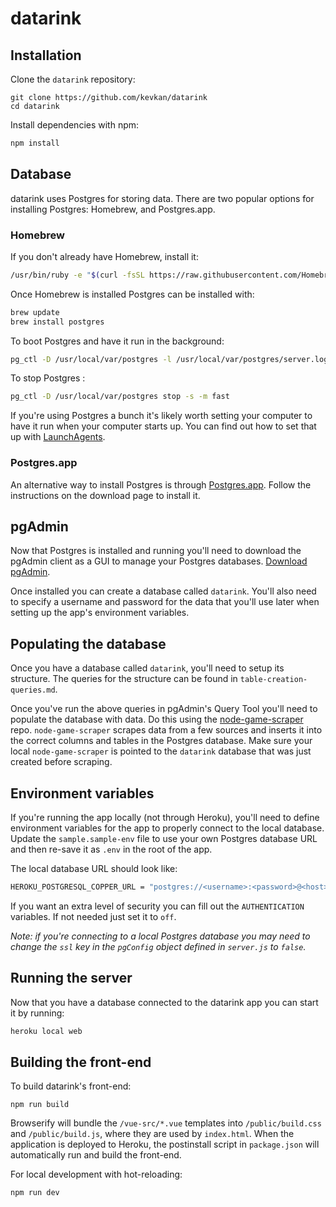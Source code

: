 # datarink

## Installation

Clone the `datarink` repository:

```
git clone https://github.com/kevkan/datarink
cd datarink
```

Install dependencies with npm:

```bash
npm install
```

## Database

datarink uses Postgres for storing data. There are two popular options for installing Postgres: Homebrew, and Postgres.app.

### Homebrew

If you don't already have Homebrew, install it:

```bash
/usr/bin/ruby -e "$(curl -fsSL https://raw.githubusercontent.com/Homebrew/install/master/install)"
```

Once Homebrew is installed Postgres can be installed with:

```bash
brew update
brew install postgres
```

To boot Postgres and have it run in the background:

```bash
pg_ctl -D /usr/local/var/postgres -l /usr/local/var/postgres/server.log start
```

To stop Postgres :

```bash
pg_ctl -D /usr/local/var/postgres stop -s -m fast
```

If you're using Postgres a bunch it's likely worth setting your computer to have it run when your computer starts up. You can find out how to set that up with [LaunchAgents](https://chartio.com/resources/tutorials/how-to-start-postgresql-server-on-mac-os-x/).

### Postgres.app

An alternative way to install Postgres is through  [Postgres.app](http://postgresapp.com/). Follow the instructions on the download page to install it.

## pgAdmin

Now that Postgres is installed and running you'll need to download the pgAdmin client as a GUI to manage your Postgres databases. [Download pgAdmin](https://www.pgadmin.org/download/).

Once installed you can create a database called `datarink`. You'll also need to specify a username and password for the data that you'll use later when setting up the app's environment variables.

## Populating the database

Once you have a database called `datarink`, you'll need to setup its structure. The queries for the structure can be found in `table-creation-queries.md`.

Once you've run the above queries in pgAdmin's Query Tool you'll need to populate the database with data. Do this using the [node-game-scraper](https://github.com/kevkan/node-game-scraper) repo. `node-game-scraper` scrapes data from a few sources and inserts it into the correct columns and tables in the Postgres database. Make sure your local `node-game-scraper` is pointed to the `datarink` database that was just created before scraping.

## Environment variables

If you're running the app locally (not through Heroku), you'll need to define environment variables for the app to properly connect to the local database. Update the `sample.sample-env` file to use your own Postgres database URL and then re-save it as `.env` in the root of the app.

The local database URL should look like:

```bash
HEROKU_POSTGRESQL_COPPER_URL = "postgres://<username>:<password>@<host>:<port>/<databasename>"
```

If you want an extra level of security you can fill out the `AUTHENTICATION` variables. If not needed just set it to `off`.

_Note: if you're connecting to a local Postgres database you may need to change the `ssl` key in the `pgConfig` object defined in `server.js` to `false`._

## Running the server

Now that you have a database connected to the datarink app you can start it by running:

```bash
heroku local web
```

## Building the front-end

To build datarink's front-end:

```
npm run build
```

Browserify will bundle the `/vue-src/*.vue` templates into `/public/build.css` and `/public/build.js`, where they are used by `index.html`. When the application is deployed to Heroku, the postinstall script in `package.json` will automatically run and build the front-end.

For local development with hot-reloading:

```
npm run dev
```
